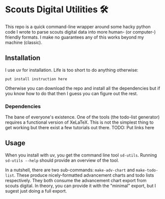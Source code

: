 # Scouts Digital Utilities 🛠️

This repo is a quick command-line wrapper around some hacky python code I wrote to parse scouts digital data into more human- (or computer-) friendly formats. I make no guarantees any of this works beyond my machine (classic).

## Installation

I use uv for installation. Life is too short to do anything otherwise:

```
put install instruction here

```

Otherwise you can download the repo and install all the dependencies but if you know how to do that then I guess you can figure out the rest. 

### Dependencies

The bane of everyone's existence. One of the tools (the todo-list generator) requires a functional version of XeLaTeX. This is not the simplest thing to get working but there exist a few tutorials out there. TODO: Put links here

## Usage

When you install with uv, you get the command line tool `sd-utils`. Running `sd-utils --help` should provide an overview of the tool. 

In a nutshell, there are two sub-commands: `make-adv-chart` and `make-todo-list`. These produce nicely-formatted advancement charts and todo lists respectively. They both consume the advancement chart export from scouts digital. In theory, you can provide it with the "minimal" export, but I sugest just doing a full export.
